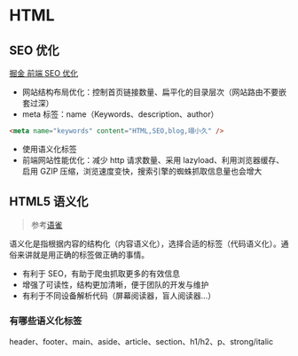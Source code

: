 # HTML

## SEO 优化

[掘金 前端 SEO 优化](https://juejin.cn/post/6844903824428105735)

- 网站结构布局优化：控制首页链接数量、扁平化的目录层次（网站路由不要嵌套过深）
- meta 标签：name（Keywords、description、author）

```html
<meta name="keywords" content="HTML,SEO,blog,翊小久" />
```

- 使用语义化标签
- 前端网站性能优化：减少 http 请求数量、采用 lazyload、利用浏览器缓存、启用 GZIP 压缩，浏览速度变快，搜索引擎的蜘蛛抓取信息量也会增大

## HTML5 语义化

> 参考[语雀](https://www.yuque.com/cuggz/interview/gme0bw#2526e56666786604b36e9d839b72bcff)

语义化是指根据内容的结构化（内容语义化），选择合适的标签（代码语义化）。通俗来讲就是用正确的标签做正确的事情。

- 有利于 SEO，有助于爬虫抓取更多的有效信息
- 增强了可读性，结构更加清晰，便于团队的开发与维护
- 有利于不同设备解析代码（屏幕阅读器，盲人阅读器...）

### 有哪些语义化标签

header、footer、main、aside、article、section、h1/h2、p、strong/italic
